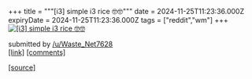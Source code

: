 +++
title = """[i3] simple i3 rice 🤓🤓"""
date = 2024-11-25T11:23:36.000Z
expiryDate = 2024-11-25T11:23:36.000Z
tags = ["reddit","wm"]
+++
[![[i3] simple i3 rice 🤓🤓](https://a.thumbs.redditmedia.com/fv_evz06ZJiJ_MzCm6auK2DooqHcVavP6mitNd8AE10.jpg "[i3] simple i3 rice 🤓🤓")](https://www.reddit.com/r/unixporn/comments/1gzgnl0/i3_simple_i3_rice/)

submitted by [/u/Waste\_Net7628](https://www.reddit.com/user/Waste_Net7628)  
[\[link\]](https://www.reddit.com/gallery/1gzgnl0) [\[comments\]](https://www.reddit.com/r/unixporn/comments/1gzgnl0/i3_simple_i3_rice/)

[[source]](https://www.reddit.com/r/unixporn/comments/1gzgnl0/i3_simple_i3_rice/)
